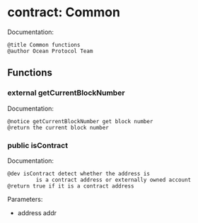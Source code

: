
# contract: Common

Documentation:
```
@title Common functions
@author Ocean Protocol Team
```

## Functions

### external getCurrentBlockNumber

Documentation:

```
@notice getCurrentBlockNumber get block number
@return the current block number
```

### public isContract

Documentation:

```
@dev isContract detect whether the address is 
         is a contract address or externally owned account
@return true if it is a contract address
```
Parameters:
* address addr
